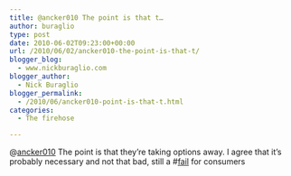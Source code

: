 ```yaml
---
title: @ancker010 The point is that t…
author: buraglio
type: post
date: 2010-06-02T09:23:00+00:00
url: /2010/06/02/ancker010-the-point-is-that-t/
blogger_blog:
  - www.nickburaglio.com
blogger_author:
  - Nick Buraglio
blogger_permalink:
  - /2010/06/ancker010-point-is-that-t.html
categories:
  - The firehose

---
```

@[ancker010][1] The point is that they&#8217;re taking options away. I agree that it&#8217;s probably necessary and not that bad, still a #[fail][2] for consumers

 [1]: http://twitter.com/ancker010
 [2]: http://search.twitter.com/search?q=%23fail